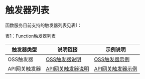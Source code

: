 # 触发器列表

函数服务目前支持的触发器列表见表1：

表1：Function触发器列表

| 触发器类型    | 说明链接          | 示例说明 |
| ------------- | ----------------- | -------- |
| OSS触发器     |  [OSS触发器说明](eventsourceservice/oss-tirgger.md)|  [OSS触发器示例](https://github.com/jdcloudcom/cn/blob/edit/documentation/Elastic-Compute/Function-Service/Operation-Guide/use-cases/oss-case.md)|
| API网关触发器 | [API网关触发器说明](eventsourceservice/apig-tigger.md) | [API网关触发器示例](../../use-cases/apig-case.md)|
